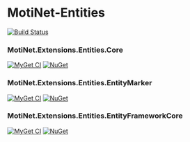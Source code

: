 # MotiNet-Entities

[![Build Status](https://ci.appveyor.com/api/projects/status/github/motix/MotiNet-Entities?branch=master&svg=true)](https://ci.appveyor.com/project/mnguyen284/motinet-entities)

### MotiNet.Extensions.Entities.Core

[![MyGet CI](https://img.shields.io/myget/motix-ci/v/MotiNet.Extensions.Entities.Core.svg)](https://www.myget.org/feed/motix-ci/package/nuget/MotiNet.Extensions.Entities.Core) [![NuGet](https://img.shields.io/nuget/v/MotiNet.Extensions.Entities.Core.svg)](https://www.nuget.org/packages/MotiNet.Extensions.Entities.Core)

### MotiNet.Extensions.Entities.EntityMarker

[![MyGet CI](https://img.shields.io/myget/motix-ci/v/MotiNet.Extensions.Entities.EntityMarker.svg)](https://www.myget.org/feed/motix-ci/package/nuget/MotiNet.Extensions.Entities.EntityMarker) [![NuGet](https://img.shields.io/nuget/v/MotiNet.Extensions.Entities.EntityMarker.svg)](https://www.nuget.org/packages/MotiNet.Extensions.Entities.EntityMarker)

### MotiNet.Extensions.Entities.EntityFrameworkCore

[![MyGet CI](https://img.shields.io/myget/motix-ci/v/MotiNet.Extensions.Entities.EntityFrameworkCore.svg)](https://www.myget.org/feed/motix-ci/package/nuget/MotiNet.Extensions.Entities.EntityFrameworkCore) [![NuGet](https://img.shields.io/nuget/v/MotiNet.Extensions.Entities.EntityFrameworkCore.svg)](https://www.nuget.org/packages/MotiNet.Extensions.Entities.EntityFrameworkCore)
